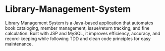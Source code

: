 # Library-Management-System
Library Management System is a Java-based application that automates book cataloging, member management, issue/return tracking, and fine calculation. Built with JSP and MySQL, it improves efficiency, accuracy, and record-keeping while following TDD and clean code principles for easy maintenance.
